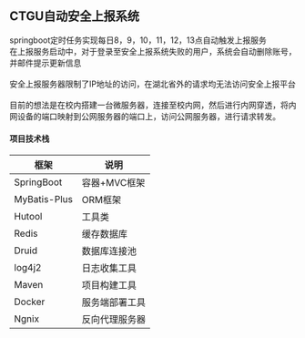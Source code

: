 ## CTGU自动安全上报系统
springboot定时任务实现每日8，9，10，11，12，13点自动触发上报服务\
在上报服务启动中，对于登录至安全上报系统失败的用户，系统会自动删除账号，并邮件提示更新信息\
\
安全上报服务器限制了IP地址的访问，在湖北省外的请求均无法访问安全上报平台\
\
目前的想法是在校内搭建一台微服务器，连接至校内网，然后进行内网穿透，将内网设备的端口映射到公网服务器的端口上，访问公网服务器，进行请求转发。


#### 项目技术栈
| 框架  | 说明 |
|------------|---------------|
|  SpringBoot | 容器+MVC框架  |
|  MyBatis-Plus | ORM框架  |
|  Hutool  | 工具类  |
|  Redis |  缓存数据库 |
|  Druid |  数据库连接池 |
|log4j2|日志收集工具|
|Maven|项目构建工具|
|Docker|服务端部署工具|
|Ngnix|反向代理服务器|
